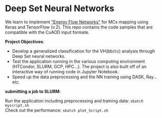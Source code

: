 # Deep Set Neural Networks 

We learn to implement ["Energy Flow Networks"](https://arxiv.org/abs/1810.05165) for MCs mapping using Keras and TensorFlow (v.2). This repo contains the code samples that are compatible with the CxAOD input formate.

**Project Objectives**:
+ Develop a generalized classification for the VH(bb/cc) analysis through Deep Set neural networks.
+ Test the application running in the various computing environment (HTCondor, SLURM, GCP, HPC...). The project is also built off of an interactive way of running code in Jupyter Notebook.
+ Speed up the data preprocessing and the NN training using DASK, Ray... etc.

**submitting a job to SLURM**:

Run the application including preprocessing and training data: `sbatch myscript.sh`<br />
Check out the performance: `sbatch plot_Script.sh`<br />
